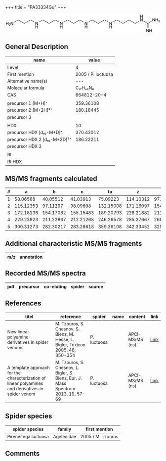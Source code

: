 +++
title = "PA33334Gu"
+++

![](/img/PA33334Gu.png)

## General Description

| name                         | value              |
|------------------------------|--------------------|
| Level                        | 4                  |
| First mention                | 2005 / P. luctuosa |
| Alternative name(s)          | ---                |
| Molecular formula            | C₁₇H₄₂N₈           |
| CAS                          | 864812-20-4        |
|                              |                    |
| precursor 1 [M+H]⁺           | 359.36108          |
| precursor 2 [M+2H]²⁺         | 180.18445          |
| precursor 3                  |                    |
|                              |                    |
| HDX                          | 10                 |
| precursor HDX   [d₁₀-M+D]⁺   | 370.43012          |
| precursor HDX 2 [d₁₀-M+2D]²⁺ | 186.22211          |
| precursor HDX 3              |                    |
|                              |                    |
| Rt                           |                    |
| Rt HDX                       |                    |

## MS/MS fragments calculated

| # | a         | b         | c         | ta        | z         | y         | tz        |
|---|-----------|-----------|-----------|-----------|-----------|-----------|-----------|
| 1 | 58.06568  | 40.05512  | 41.03913  | 75.09223  | 114.10312 | 97.07657  | 131.12967 |
| 2 | 115.12353 | 97.11297  | 98.09698  | 132.15008 | 171.16097 | 154.13442 | 188.18752 |
| 3 | 172.18138 | 154.17082 | 155.15483 | 189.20793 | 228.21882 | 211.19227 | 245.24537 |
| 4 | 229.23923 | 211.22867 | 212.21268 | 246.26578 | 285.27667 | 268.25012 | 302.30322 |
| 5 | 300.31273 | 282.30217 | 283.28618 | 359.36108 | 342.33452 | 325.30797 | 359.36107 |

## Additional characteristic MS/MS fragments

| m/z       | annotation |
|-----------|------------|

## Recorded MS/MS spectra

| pdf   | precursor | co-eluting | spider    | source                 |
|-------|-----------|------------|-----------|------------------------|

## References

| titel                                                                                             | reference                                                                           | spider      | name | content         | link                                                  |
|---------------------------------------------------------------------------------------------------|-------------------------------------------------------------------------------------|-------------|------|-----------------|-------------------------------------------------------|
| New linear polyamine derivatives in spider venoms                                                 | M. Tzouros, S. Chesnov, S. Bienz, M. Hesse, L. Bigler, Toxicon 2005, 46, 350-354    | P. luctuosa |      | APCI-MS/MS (ns) | [Link](https://doi.org/10.1016/j.toxicon.2005.04.018) |
| A template approach for the characterization of linear polyamines and derivatives in spider venom | M. Tzouros, S. Chesnov, L. Bigler, S. Bienz, Eur. J. Mass Spectrom. 2013, 19, 57-69 | P. luctuosa |      | APCI-MS/MS (ns) | [Link](https://doi.org/10.1255/ejms.1213)             |

## Spider species

| spider species       | family     | first mention     |
|----------------------|------------|-------------------|
| Pireneitega luctuosa | Agelenidae | 2005 / M. Tzouros |

## Comments
